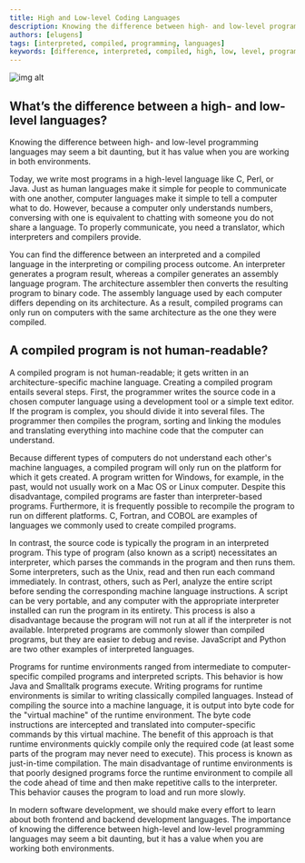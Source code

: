 ```yaml
---
title: High and Low-level Coding Languages
description: Knowing the difference between high- and low-level programming languages may seem a bit daunting, but it has value when you are working in both environments.
authors: [elugens]
tags: [interpreted, compiled, programming, languages]
keywords: [difference, interpreted, compiled, high, low, level, programming, languages]
---
```


<head>
  <title>The difference between High- and Low-level Coding Languages</title>
</head>

![img alt](/img/difference-between-high-level-vs-low-level-languages.png)

<!--truncate-->

## What’s the difference between a high- and low-level languages?

Knowing the difference between high- and low-level programming languages may seem a bit daunting, but it has value when you are working in both environments.<br />

Today, we write most programs in a high-level language like C, Perl, or Java. Just as human languages make it simple for people to communicate with one another, computer languages make it simple to tell a computer what to do. However, because a computer only understands numbers, conversing with one is equivalent to chatting with someone you do not share a language. To properly communicate, you need a translator, which interpreters and compilers provide.<br />

You can find the difference between an interpreted and a compiled language in the interpreting or compiling process outcome. An interpreter generates a program result, whereas a compiler generates an assembly language program. The architecture assembler then converts the resulting program to binary code. The assembly language used by each computer differs depending on its architecture. As a result, compiled programs can only run on computers with the same architecture as the one they were compiled.<br />

## A compiled program is not human-readable?

A compiled program is not human-readable; it gets written in an architecture-specific machine language. Creating a compiled program entails several steps. First, the programmer writes the source code in a chosen computer language using a development tool or a simple text editor. If the program is complex, you should divide it into several files. The programmer then compiles the program, sorting and linking the modules and translating everything into machine code that the computer can understand.<br />

Because different types of computers do not understand each other's machine languages, a compiled program will only run on the platform for which it gets created. A program written for Windows, for example, in the past, would not usually work on a Mac OS or Linux computer. Despite this disadvantage, compiled programs are faster than interpreter-based programs. Furthermore, it is frequently possible to recompile the program to run on different platforms. C, Fortran, and COBOL are examples of languages we commonly used to create compiled programs.<br />

In contrast, the source code is typically the program in an interpreted program. This type of program (also known as a script) necessitates an interpreter, which parses the commands in the program and then runs them. Some interpreters, such as the Unix, read and then run each command immediately. In contrast, others, such as Perl, analyze the entire script before sending the corresponding machine language instructions. A script can be very portable, and any computer with the appropriate interpreter installed can run the program in its entirety. This process is also a disadvantage because the program will not run at all if the interpreter is not available. Interpreted programs are commonly slower than compiled programs, but they are easier to debug and revise. JavaScript and Python are two other examples of interpreted languages.<br />

Programs for runtime environments ranged from intermediate to computer-specific compiled programs and interpreted scripts. This behavior is how Java and Smalltalk programs execute. Writing programs for runtime environments is similar to writing classically compiled languages. Instead of compiling the source into a machine language, it is output into byte code for the "virtual machine" of the runtime environment. The byte code instructions are intercepted and translated into computer-specific commands by this virtual machine. The benefit of this approach is that runtime environments quickly compile only the required code (at least some parts of the program may never need to execute). This process is known as just-in-time compilation. The main disadvantage of runtime environments is that poorly designed programs force the runtime environment to compile all the code ahead of time and then make repetitive calls to the interpreter. This behavior causes the program to load and run more slowly.<br />

In modern software development, we should make every effort to learn about both frontend and backend development languages. The importance of knowing the difference between high-level and low-level programming languages may seem a bit daunting, but it has a value when you are working both environments.<br />
